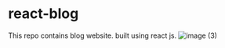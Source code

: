# react-blog

This repo contains blog website. 
built using react js. 
![image (3)](https://user-images.githubusercontent.com/101380637/183305740-7305e0d7-fd05-4589-9ff2-cf281b9c8532.png)
